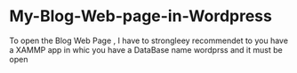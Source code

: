 # My-Blog-Web-page-in-Wordpress
To open the Blog Web Page , I have to strongleey recommendet to you have a XAMMP app in whic you have a DataBase name wordprss and it must be open
